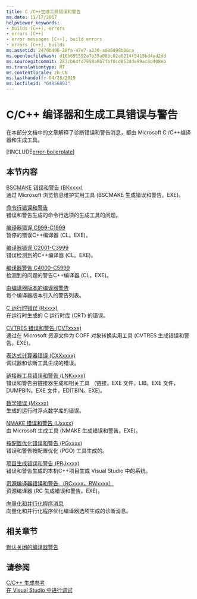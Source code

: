 ```yaml
---
title: C /C++生成工具错误和警告
ms.date: 11/17/2017
helpviewer_keywords:
- builds [C++], errors
- errors [C++]
- error messages [C++], build errors
- errors [C++], builds
ms.assetid: 2470b496-28fa-47e7-a238-a086d99b06ca
ms.openlocfilehash: d16b691592a7b35a08bc02a0214f5415bd4ad2dd
ms.sourcegitcommit: 283cb64fd7958a6b7fbf0cd8534de99ac8d408eb
ms.translationtype: MT
ms.contentlocale: zh-CN
ms.lasthandoff: 04/28/2019
ms.locfileid: "64856893"
---
```

# <a name="cc-compiler-and-build-tools-errors-and-warnings"></a>C/C++ 编译器和生成工具错误与警告

在本部分文档中的文章解释了诊断错误和警告消息，都由 Microsoft C /C++编译器和生成工具。

[!INCLUDE[error-boilerplate](../includes/error-boilerplate.md)]

## <a name="in-this-section"></a>本节内容

[BSCMAKE 错误和警告 (BKxxxx)](../tool-errors/bscmake-errors-bk1500-through-bk4505.md) \
通过 Microsoft 浏览信息维护实用工具 (BSCMAKE 生成错误和警告。EXE)。

[命令行错误和警告](../tool-errors/command-line-errors-d8000-through-d9999.md) \
错误和警告生成的命令行选项的生成工具的问题。

[编译器错误 C999-C1999](../compiler-errors-1/compiler-fatal-errors-c999-through-c1999.md) \
暂停的错误C++编译器 (CL。EXE)。

[编译器错误 C2001-C3999](../compiler-errors-1/compiler-errors-c2001-through-c2099.md) \
错误检测到的C++编译器 (CL。EXE)。

[编译器警告 C4000-C5999](../compiler-warnings/compiler-warnings-c4000-through-c4199.md) \
检测到的问题的警告C++编译器 (CL。EXE)。

[由编译器版本的编译器警告](../compiler-warnings/compiler-warnings-by-compiler-version.md) \
每个编译器版本引入的警告列表。

[C 运行时错误 (Rxxxx)](../tool-errors/c-runtime-errors-r6002-through-r6035.md) \
在运行时生成的 C 运行时库 (CRT) 的错误。

[CVTRES 错误和警告 (CVTxxxx)](../tool-errors/cvtres-errors-cvt1100-through-cvt4001.md) \
通过在 Microsoft 资源文件为 COFF 对象转换实用工具 (CVTRES 生成错误和警告。EXE)。

[表达式计算器错误 (CXXxxxx)](../tool-errors/expression-evaluator-errors-cxx0000-through-cxx0072.md) \
调试器和诊断工具生成的错误。

[链接器工具错误和警告 (LNKxxxx)](../tool-errors/linker-tools-errors-and-warnings.md) \
错误和警告由链接器生成和相关工具 （链接。EXE 文件，LIB。EXE 文件，DUMPBIN。EXE 文件，EDITBIN。EXE)。

[数学错误 (Mxxxx)](../tool-errors/math-errors-m6101-through-m6205.md) \
生成的运行时浮点数学库的错误。

[NMAKE 错误和警告 (Uxxxx)](../tool-errors/nmake-errors-u1000-through-u4011.md) \
由 Microsoft 生成工具 (NMAKE 生成错误和警告。EXE)。

[按配置优化错误和警告 (PGxxxx)](../tool-errors/profile-guided-optimization-errors-and-warnings.md) \
错误和警告按配置优化 (PGO) 工具生成的。

[项目生成错误和警告 (PRJxxxx)](../tool-errors/project-build-errors-and-warnings-prjxxxx.md) \
错误和警告生成的本机C++项目生成 Visual Studio 中的系统。

[资源编译器错误和警告 （RCxxxx，RWxxxx）](../tool-errors/resource-compiler-errors-rc1000-through-rc4413.md) \
资源编译器 (RC 生成错误和警告。EXE)。

[向量化和并行化程序消息](../tool-errors/vectorizer-and-parallelizer-messages.md) \
向量化和并行化程序优化编译器选项生成的诊断消息。

## <a name="related-sections"></a>相关章节

[默认关闭的编译器警告](../../preprocessor/compiler-warnings-that-are-off-by-default.md)

## <a name="see-also"></a>请参阅

[C/C++ 生成参考](../../build/reference/c-cpp-building-reference.md) \
[在 Visual Studio 中进行调试](/visualstudio/debugger/debugging-in-visual-studio)